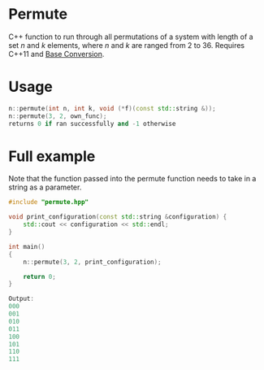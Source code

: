 # Permute
C++ function to run through all permutations of a system with length of a set _n_ and _k_ elements, where _n_ and _k_ are ranged from 2 to 36.
Requires C++11 and [Base Conversion](https://github.com/nelsyeung/base-conversion).

# Usage
```cpp
n::permute(int n, int k, void (*f)(const std::string &));
n::permute(3, 2, own_func);
returns 0 if ran successfully and -1 otherwise
```

# Full example
Note that the function passed into the permute function needs to take in a string as a parameter.
```cpp
#include "permute.hpp"

void print_configuration(const std::string &configuration) {
    std::cout << configuration << std::endl;
}

int main()
{
    n::permute(3, 2, print_configuration);

    return 0;
}

Output:
000
001
010
011
100
101
110
111
```
